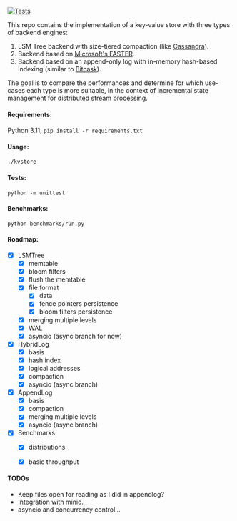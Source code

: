 [![Tests](https://github.com/nikosgavalas/kvstore/actions/workflows/run_tests.yml/badge.svg)](https://github.com/nikosgavalas/kvstore/actions/workflows/run_tests.yml)

This repo contains the implementation of a key-value store with three types of backend engines:
1. LSM Tree backend with size-tiered compaction (like [Cassandra](https://cassandra.apache.org/_/index.html)).
2. Backend based on [Microsoft's FASTER](https://microsoft.github.io/FASTER/docs/td-research-papers/).
3. Backend based on an append-only log with in-memory hash-based indexing (similar to [Bitcask](https://riak.com/assets/bitcask-intro.pdf)).

The goal is to compare the performances and determine for which use-cases each type is more suitable, in the context of incremental state management for distributed stream processing.

#### Requirements:

Python 3.11, `pip install -r requirements.txt`

#### Usage:

`./kvstore`

#### Tests:

`python -m unittest`

#### Benchmarks:

`python benchmarks/run.py`

#### Roadmap:

- [x] LSMTree
  - [x] memtable
  - [x] bloom filters
  - [x] flush the memtable
  - [x] file format
    - [x] data
    - [x] fence pointers persistence
    - [x] bloom filters persistence
  - [x] merging multiple levels
  - [x] WAL
  - [x] asyncio (async branch for now)
- [x] HybridLog
  - [x] basis
  - [x] hash index
  - [x] logical addresses
  - [x] compaction
  - [x] asyncio (async branch)
- [x] AppendLog
  - [x] basis
  - [x] compaction
  - [x] merging multiple levels
  - [x] asyncio (async branch)
- [x] Benchmarks
  - [x] distributions
  - [x] basic throughput


#### TODOs
- Keep files open for reading as I did in appendlog?
- Integration with minio.
- asyncio and concurrency control...
